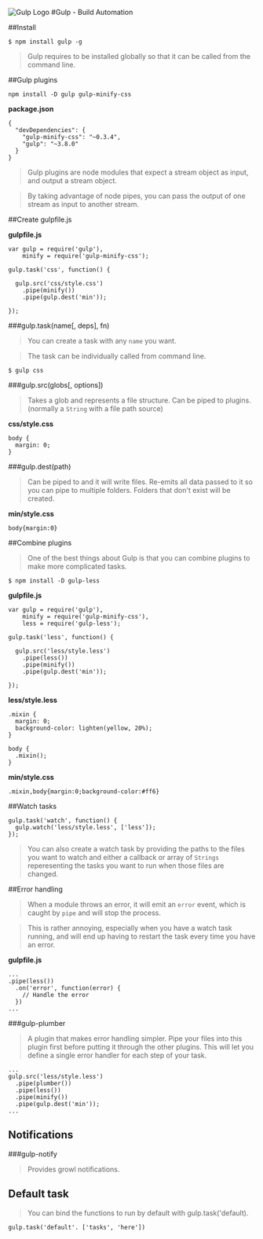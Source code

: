 ![Gulp Logo](https://raw2.github.com/gulpjs/artwork/master/gulp-2x.png)
#Gulp - Build Automation

##Install
 
    $ npm install gulp -g

> Gulp requires to be installed globally so that it can be called from the command line.


##Gulp plugins

    npm install -D gulp gulp-minify-css

**package.json**

    {
      "devDependencies": {
        "gulp-minify-css": "~0.3.4",
        "gulp": "~3.8.0"
      }
    }
    
> Gulp plugins are node modules that expect a stream object as input, and output a stream object.

> By taking advantage of node pipes, you can pass the output of one stream as input to another stream.


##Create gulpfile.js

**gulpfile.js**

    var gulp = require('gulp'),
        minify = require('gulp-minify-css');

    gulp.task('css', function() {

      gulp.src('css/style.css')
        .pipe(minify())
        .pipe(gulp.dest('min'));

    });

###gulp.task(name[, deps], fn)
> You can create a task with any `name` you want.

> The task can be individually called from command line.

    $ gulp css


###gulp.src(globs[, options])
> Takes a glob and represents a file structure. Can be piped to plugins. (normally a `String` with a file path source)

**css/style.css**

    body {
      margin: 0;
    }


###gulp.dest(path)
> Can be piped to and it will write files. Re-emits all data passed to it so you can pipe to multiple folders. Folders that don't exist will be created.

**min/style.css**

    body{margin:0}
    
##Combine plugins
> One of the best things about Gulp is that you can combine plugins to make more complicated tasks.

    $ npm install -D gulp-less
    
**gulpfile.js**

    var gulp = require('gulp'),
        minify = require('gulp-minify-css'),
        less = require('gulp-less');

    gulp.task('less', function() {

      gulp.src('less/style.less')
        .pipe(less())
        .pipe(minify())
        .pipe(gulp.dest('min'));

    });

**less/style.less**

    .mixin {
      margin: 0;
      background-color: lighten(yellow, 20%);
    }

    body {
      .mixin();
    }

**min/style.css**

    .mixin,body{margin:0;background-color:#ff6}
    
##Watch tasks

    gulp.task('watch', function() {
      gulp.watch('less/style.less', ['less']);
    });

> You can also create a watch task by providing the paths to the files you want to watch and either a callback or array of `Strings` reperesenting the tasks you want to run when those files are changed.

##Error handling
> When a module throws an error, it will emit an `error` event, which is caught by `pipe` and will stop the process.

> This is rather annoying, especially when you have a watch task running, and will end up having to restart the task every time you have an error.

**gulpfile.js**

    ...
    .pipe(less())
      .on('error', function(error) {
        // Handle the error
      })
    ...

###gulp-plumber
> A plugin that makes error handling simpler. Pipe your files into this plugin first before putting it through the other plugins. This will let you define a single error handler for each step of your task.

    ...
    gulp.src('less/style.less')
      .pipe(plumber())
      .pipe(less())
      .pipe(minify())
      .pipe(gulp.dest('min'));
    ...

## Notifications

###gulp-notify
> Provides growl notifications.

## Default task
> You can bind the functions to run by default with gulp.task('default).

    gulp.task('default'. ['tasks', 'here'])




